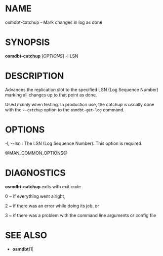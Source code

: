 
# NAME

osmdbt-catchup - Mark changes in log as done


# SYNOPSIS

**osmdbt-catchup** \[*OPTIONS*\] -l LSN


# DESCRIPTION

Advances the replication slot to the specified LSN (Log Sequence Number)
marking all changes up to that point as done.

Used mainly when testing. In production use, the catchup is usually done
with the `--catchup` option to the `osmdbt-get-log` command.


# OPTIONS

-l, \--lsn
:   The LSN (Log Sequence Number). This option is required.

@MAN_COMMON_OPTIONS@

# DIAGNOSTICS

**osmdbt-catchup** exits with exit code

0
  ~ if everything went alright,

2
  ~ if there was an error while doing its job, or

3
  ~ if there was a problem with the command line arguments or config file


# SEE ALSO

* **osmdbt**(1)

